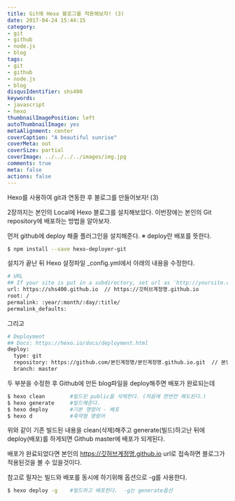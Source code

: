 ```yaml
---
title: Git에 Hexo 블로그를 적용해보자! (3)
date: 2017-04-24 15:44:15
category:
- git
- github
- node.js
- blog
tags:
- git
- github
- node.js
- blog
disqusIdentifier: shs400
keywords:
- javascript
- hexo
thumbnailImagePosition: left
autoThumbnailImage: yes
metaAlignment: center
coverCaption: "A beautiful sunrise"
coverMeta: out
coverSize: partial
coverImage: ../../../../images/img.jpg
comments: true
meta: false
actions: false
---
```


Hexo를 사용하여 git과 연동한 후 블로그를 만들어보자! (3)
<!-- excerpt -->

2장까지는 본인의 Local에 Hexo 블로그를 설치해보았다.
이번장에는 본인의 Git repository에 배포하는 방법을 알아보자.

먼저 github에 deploy 해줄 플러그인을 설치해준다.
※ deploy란 배포를 뜻한다.
``` bash
$ npm install --save hexo-deployer-git
```

설치가 끝난 뒤 Hexo 설정파일 _config.yml에서 아래의 내용을 수정한다.
``` bash
# URL
## If your site is put in a subdirectory, set url as 'http://yoursite.com/child' and root as '/child/'
url: https://shs400.github.io  // https://깃허브계정명.github.io
root: / 
permalink: :year/:month/:day/:title/ 
permalink_defaults:
```
그리고 
``` bash
# Deployment
## Docs: https://hexo.io/docs/deployment.html
deploy:
  type: git
  repository: https://github.com/본인계정명/본인계정명.github.io.git  // 본인의 Github repository
  branch: master
```

두 부분을 수정한 후 
Github에 만든 blog파일을 deploy해주면 배포가 완료되는데
``` bash
$ hexo clean        #빌드된 public을 삭제한다. (처음에 한번만 해도된다.)
$ hexo generate     #빌드해준다.
$ hexo deploy       #기본 명령어 - 배포
$ hexo d            #축약형 명령어
```
위와 같이 기존 빌드된 내용을 clean(삭제)해주고
generate(빌드)하고난 뒤에 deploy(배포)를 하게되면
Github master에 배포가 되게된다.

배포가 완료되었다면
본인의 https://깃허브계정명.github.io url로 접속하면 블로그가 적용된것을 볼 수 있을것이다.

참고로 필자는 빌드와 배포를 동시에 하기위해 옵션으로 -g를 사용한다. 
``` bash
$ hexo deploy -g    #빌드하고 배포한다.  -g는 generate옵션
```